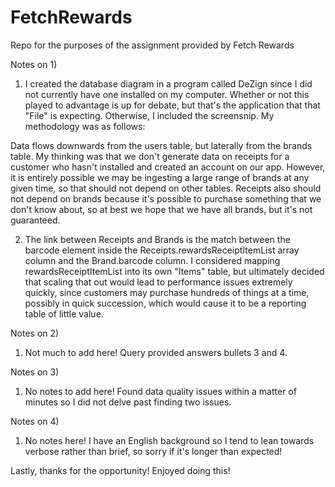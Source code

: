 # FetchRewards
Repo for the purposes of the assignment provided by Fetch Rewards

Notes on 1)
1. I created the database diagram in a program called DeZign since I did not currently have one installed on my computer. Whether or not this played to advantage is up for debate,
but that's the application that that "File" is expecting. Otherwise, I included the screensnip. My methodology was as follows:

Data flows downwards from the users table, but laterally from the brands table. My thinking was that we don't generate data on receipts
for a customer who hasn't installed and created an account on our app. However, it is entirely possible we may be ingesting a large range
of brands at any given time, so that should not depend on other tables. Receipts also should not depend on brands because it's possible
to purchase something that we don't know about, so at best we hope that we have all brands, but it's not guaranteed.

2. The link between Receipts and Brands is the match between the barcode element inside the Receipts.rewardsReceiptItemList array column and 
the Brand.barcode column. I considered mapping rewardsReceiptItemList into its own "Items" table, but ultimately decided that scaling that
out would lead to performance issues extremely quickly, since customers may purchase hundreds of things at a time, possibly in quick
succession, which would cause it to be a reporting table of little value.

Notes on 2)
1. Not much to add here! Query provided answers bullets 3 and 4.

Notes on 3)
1. No notes to add here! Found data quality issues within a matter of minutes so I did not delve past finding two issues.

Notes on 4)
1. No notes here! I have an English background so I tend to lean towards verbose rather than brief, so sorry if it's longer than expected!

Lastly, thanks for the opportunity! Enjoyed doing this!

